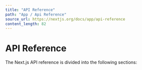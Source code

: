 ```yaml
---
title: "API Reference"
path: "App / Api Reference"
source_url: https://nextjs.org/docs/app/api-reference
content_length: 82
---
```


# API Reference
The Next.js API reference is divided into the following sections:
